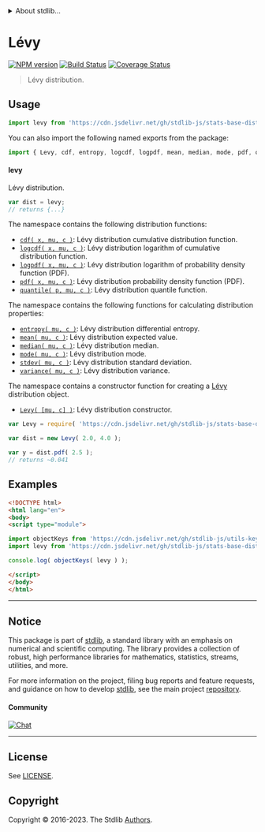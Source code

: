 <!--

@license Apache-2.0

Copyright (c) 2018 The Stdlib Authors.

Licensed under the Apache License, Version 2.0 (the "License");
you may not use this file except in compliance with the License.
You may obtain a copy of the License at

   http://www.apache.org/licenses/LICENSE-2.0

Unless required by applicable law or agreed to in writing, software
distributed under the License is distributed on an "AS IS" BASIS,
WITHOUT WARRANTIES OR CONDITIONS OF ANY KIND, either express or implied.
See the License for the specific language governing permissions and
limitations under the License.

-->


<details>
  <summary>
    About stdlib...
  </summary>
  <p>We believe in a future in which the web is a preferred environment for numerical computation. To help realize this future, we've built stdlib. stdlib is a standard library, with an emphasis on numerical and scientific computation, written in JavaScript (and C) for execution in browsers and in Node.js.</p>
  <p>The library is fully decomposable, being architected in such a way that you can swap out and mix and match APIs and functionality to cater to your exact preferences and use cases.</p>
  <p>When you use stdlib, you can be absolutely certain that you are using the most thorough, rigorous, well-written, studied, documented, tested, measured, and high-quality code out there.</p>
  <p>To join us in bringing numerical computing to the web, get started by checking us out on <a href="https://github.com/stdlib-js/stdlib">GitHub</a>, and please consider <a href="https://opencollective.com/stdlib">financially supporting stdlib</a>. We greatly appreciate your continued support!</p>
</details>

# Lévy

[![NPM version][npm-image]][npm-url] [![Build Status][test-image]][test-url] [![Coverage Status][coverage-image]][coverage-url] <!-- [![dependencies][dependencies-image]][dependencies-url] -->

> Lévy distribution.



<section class="usage">

## Usage

```javascript
import levy from 'https://cdn.jsdelivr.net/gh/stdlib-js/stats-base-dists-levy@esm/index.mjs';
```

You can also import the following named exports from the package:

```javascript
import { Levy, cdf, entropy, logcdf, logpdf, mean, median, mode, pdf, quantile, stdev, variance } from 'https://cdn.jsdelivr.net/gh/stdlib-js/stats-base-dists-levy@esm/index.mjs';
```

#### levy

Lévy distribution.

```javascript
var dist = levy;
// returns {...}
```

The namespace contains the following distribution functions:

<!-- <toc pattern="*+(cdf|pdf|mgf|quantile)*"> -->

<div class="namespace-toc">

-   <span class="signature">[`cdf( x, mu, c )`][@stdlib/stats/base/dists/levy/cdf]</span><span class="delimiter">: </span><span class="description">Lévy distribution cumulative distribution function.</span>
-   <span class="signature">[`logcdf( x, mu, c )`][@stdlib/stats/base/dists/levy/logcdf]</span><span class="delimiter">: </span><span class="description">Lévy distribution logarithm of cumulative distribution function.</span>
-   <span class="signature">[`logpdf( x, mu, c )`][@stdlib/stats/base/dists/levy/logpdf]</span><span class="delimiter">: </span><span class="description">Lévy distribution logarithm of probability density function (PDF).</span>
-   <span class="signature">[`pdf( x, mu, c )`][@stdlib/stats/base/dists/levy/pdf]</span><span class="delimiter">: </span><span class="description">Lévy distribution probability density function (PDF).</span>
-   <span class="signature">[`quantile( p, mu, c )`][@stdlib/stats/base/dists/levy/quantile]</span><span class="delimiter">: </span><span class="description">Lévy distribution quantile function.</span>

</div>

<!-- </toc> -->

The namespace contains the following functions for calculating distribution properties:

<!-- <toc pattern="*+(entropy|kurtosis|mean|median|mode|skewness|stdev|variance)*"> -->

<div class="namespace-toc">

-   <span class="signature">[`entropy( mu, c )`][@stdlib/stats/base/dists/levy/entropy]</span><span class="delimiter">: </span><span class="description">Lévy distribution differential entropy.</span>
-   <span class="signature">[`mean( mu, c )`][@stdlib/stats/base/dists/levy/mean]</span><span class="delimiter">: </span><span class="description">Lévy distribution expected value.</span>
-   <span class="signature">[`median( mu, c )`][@stdlib/stats/base/dists/levy/median]</span><span class="delimiter">: </span><span class="description">Lévy distribution median.</span>
-   <span class="signature">[`mode( mu, c )`][@stdlib/stats/base/dists/levy/mode]</span><span class="delimiter">: </span><span class="description">Lévy distribution mode.</span>
-   <span class="signature">[`stdev( mu, c )`][@stdlib/stats/base/dists/levy/stdev]</span><span class="delimiter">: </span><span class="description">Lévy distribution standard deviation.</span>
-   <span class="signature">[`variance( mu, c )`][@stdlib/stats/base/dists/levy/variance]</span><span class="delimiter">: </span><span class="description">Lévy distribution variance.</span>

</div>

<!-- </toc> -->

The namespace contains a constructor function for creating a [Lévy][levy-distribution] distribution object.

<!-- <toc pattern="*ctor*"> -->

<div class="namespace-toc">

-   <span class="signature">[`Levy( [mu, c] )`][@stdlib/stats/base/dists/levy/ctor]</span><span class="delimiter">: </span><span class="description">Lévy distribution constructor.</span>

</div>

<!-- </toc> -->

```javascript
var Levy = require( 'https://cdn.jsdelivr.net/gh/stdlib-js/stats-base-dists-levy' ).Levy;

var dist = new Levy( 2.0, 4.0 );

var y = dist.pdf( 2.5 );
// returns ~0.041
```

</section>

<!-- /.usage -->

<section class="examples">

## Examples

<!-- TODO: better examples -->

<!-- eslint no-undef: "error" -->

```html
<!DOCTYPE html>
<html lang="en">
<body>
<script type="module">

import objectKeys from 'https://cdn.jsdelivr.net/gh/stdlib-js/utils-keys@esm/index.mjs';
import levy from 'https://cdn.jsdelivr.net/gh/stdlib-js/stats-base-dists-levy@esm/index.mjs';

console.log( objectKeys( levy ) );

</script>
</body>
</html>
```

</section>

<!-- /.examples -->

<!-- Section for related `stdlib` packages. Do not manually edit this section, as it is automatically populated. -->

<section class="related">

</section>

<!-- /.related -->

<!-- Section for all links. Make sure to keep an empty line after the `section` element and another before the `/section` close. -->


<section class="main-repo" >

* * *

## Notice

This package is part of [stdlib][stdlib], a standard library with an emphasis on numerical and scientific computing. The library provides a collection of robust, high performance libraries for mathematics, statistics, streams, utilities, and more.

For more information on the project, filing bug reports and feature requests, and guidance on how to develop [stdlib][stdlib], see the main project [repository][stdlib].

#### Community

[![Chat][chat-image]][chat-url]

---

## License

See [LICENSE][stdlib-license].


## Copyright

Copyright &copy; 2016-2023. The Stdlib [Authors][stdlib-authors].

</section>

<!-- /.stdlib -->

<!-- Section for all links. Make sure to keep an empty line after the `section` element and another before the `/section` close. -->

<section class="links">

[npm-image]: http://img.shields.io/npm/v/@stdlib/stats-base-dists-levy.svg
[npm-url]: https://npmjs.org/package/@stdlib/stats-base-dists-levy

[test-image]: https://github.com/stdlib-js/stats-base-dists-levy/actions/workflows/test.yml/badge.svg?branch=v0.1.0
[test-url]: https://github.com/stdlib-js/stats-base-dists-levy/actions/workflows/test.yml?query=branch:v0.1.0

[coverage-image]: https://img.shields.io/codecov/c/github/stdlib-js/stats-base-dists-levy/main.svg
[coverage-url]: https://codecov.io/github/stdlib-js/stats-base-dists-levy?branch=main

<!--

[dependencies-image]: https://img.shields.io/david/stdlib-js/stats-base-dists-levy.svg
[dependencies-url]: https://david-dm.org/stdlib-js/stats-base-dists-levy/main

-->

[chat-image]: https://img.shields.io/gitter/room/stdlib-js/stdlib.svg
[chat-url]: https://app.gitter.im/#/room/#stdlib-js_stdlib:gitter.im

[stdlib]: https://github.com/stdlib-js/stdlib

[stdlib-authors]: https://github.com/stdlib-js/stdlib/graphs/contributors

[umd]: https://github.com/umdjs/umd
[es-module]: https://developer.mozilla.org/en-US/docs/Web/JavaScript/Guide/Modules

[deno-url]: https://github.com/stdlib-js/stats-base-dists-levy/tree/deno
[umd-url]: https://github.com/stdlib-js/stats-base-dists-levy/tree/umd
[esm-url]: https://github.com/stdlib-js/stats-base-dists-levy/tree/esm
[branches-url]: https://github.com/stdlib-js/stats-base-dists-levy/blob/main/branches.md

[stdlib-license]: https://raw.githubusercontent.com/stdlib-js/stats-base-dists-levy/main/LICENSE

[levy-distribution]: https://en.wikipedia.org/wiki/L%C3%A9vy_distribution

<!-- <toc-links> -->

[@stdlib/stats/base/dists/levy/ctor]: https://github.com/stdlib-js/stats-base-dists-levy-ctor/tree/esm

[@stdlib/stats/base/dists/levy/entropy]: https://github.com/stdlib-js/stats-base-dists-levy-entropy/tree/esm

[@stdlib/stats/base/dists/levy/mean]: https://github.com/stdlib-js/stats-base-dists-levy-mean/tree/esm

[@stdlib/stats/base/dists/levy/median]: https://github.com/stdlib-js/stats-base-dists-levy-median/tree/esm

[@stdlib/stats/base/dists/levy/mode]: https://github.com/stdlib-js/stats-base-dists-levy-mode/tree/esm

[@stdlib/stats/base/dists/levy/stdev]: https://github.com/stdlib-js/stats-base-dists-levy-stdev/tree/esm

[@stdlib/stats/base/dists/levy/variance]: https://github.com/stdlib-js/stats-base-dists-levy-variance/tree/esm

[@stdlib/stats/base/dists/levy/cdf]: https://github.com/stdlib-js/stats-base-dists-levy-cdf/tree/esm

[@stdlib/stats/base/dists/levy/logcdf]: https://github.com/stdlib-js/stats-base-dists-levy-logcdf/tree/esm

[@stdlib/stats/base/dists/levy/logpdf]: https://github.com/stdlib-js/stats-base-dists-levy-logpdf/tree/esm

[@stdlib/stats/base/dists/levy/pdf]: https://github.com/stdlib-js/stats-base-dists-levy-pdf/tree/esm

[@stdlib/stats/base/dists/levy/quantile]: https://github.com/stdlib-js/stats-base-dists-levy-quantile/tree/esm

<!-- </toc-links> -->

</section>

<!-- /.links -->
